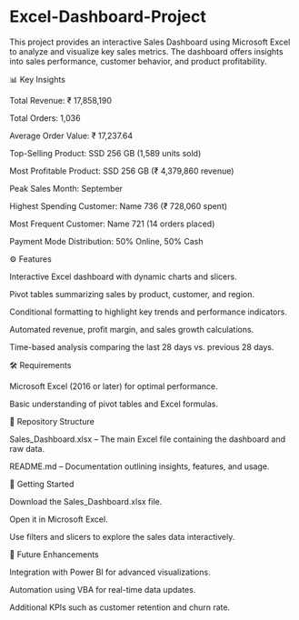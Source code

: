 # Excel-Dashboard-Project
This project provides an interactive Sales Dashboard using Microsoft Excel to analyze and visualize key sales metrics. The dashboard offers insights into sales performance, customer behavior, and product profitability.

📊 Key Insights

Total Revenue: ₹ 17,858,190

Total Orders: 1,036

Average Order Value: ₹ 17,237.64

Top-Selling Product: SSD 256 GB (1,589 units sold)

Most Profitable Product: SSD 256 GB (₹ 4,379,860 revenue)

Peak Sales Month: September

Highest Spending Customer: Name 736 (₹ 728,060 spent)

Most Frequent Customer: Name 721 (14 orders placed)

Payment Mode Distribution: 50% Online, 50% Cash

⚙️ Features

Interactive Excel dashboard with dynamic charts and slicers.

Pivot tables summarizing sales by product, customer, and region.

Conditional formatting to highlight key trends and performance indicators.

Automated revenue, profit margin, and sales growth calculations.

Time-based analysis comparing the last 28 days vs. previous 28 days.

🛠️ Requirements

Microsoft Excel (2016 or later) for optimal performance.

Basic understanding of pivot tables and Excel formulas.

📂 Repository Structure

Sales_Dashboard.xlsx – The main Excel file containing the dashboard and raw data.

README.md – Documentation outlining insights, features, and usage.

🚀 Getting Started

Download the Sales_Dashboard.xlsx file.

Open it in Microsoft Excel.

Use filters and slicers to explore the sales data interactively.

📝 Future Enhancements

Integration with Power BI for advanced visualizations.

Automation using VBA for real-time data updates.

Additional KPIs such as customer retention and churn rate.
